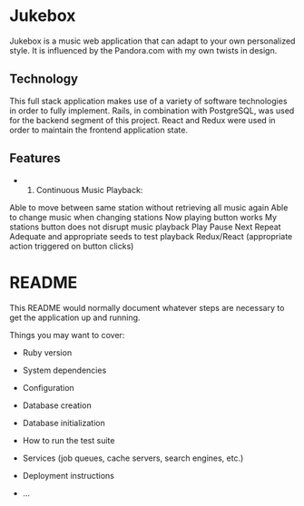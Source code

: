 # Jukebox

Jukebox is a music web application that can adapt to your own personalized style. It is influenced by the Pandora.com with my own twists in design.


## Technology

This full stack application makes use of a variety of software technologies in order to fully implement. Rails, in combination with PostgreSQL, was used for the backend segment of this project.  React and Redux were used in order to maintain the frontend application state.

## Features

- 1. Continuous Music Playback: 


Able to move between same station without retrieving all music again
 Able to change music when changing stations
 Now playing button works
 My stations button does not disrupt music playback
 Play Pause Next Repeat
 Adequate and appropriate seeds to test playback
 Redux/React (appropriate action triggered on button clicks)

# README

This README would normally document whatever steps are necessary to get the
application up and running.

Things you may want to cover:

* Ruby version

* System dependencies

* Configuration

* Database creation

* Database initialization

* How to run the test suite

* Services (job queues, cache servers, search engines, etc.)

* Deployment instructions

* ...
